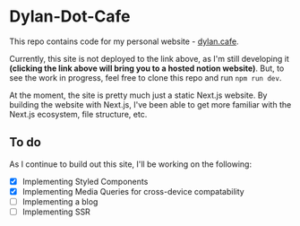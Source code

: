 # Dylan-Dot-Cafe
This repo contains code for my personal website - [dylan.cafe](https://dylan.cafe).

Currently, this site is not deployed to the link above, as I'm still developing it __(clicking the link above will bring you to a hosted notion website)__. But, to see the work in progress, feel free to clone this repo and run `npm run dev`.

At the moment, the site is pretty much just a static Next.js website. By building the website with Next.js, I've been able to get more familiar with the Next.js ecosystem, file structure, etc.

## To do
As I continue to build out this site, I'll be working on the following:
- [X] Implementing Styled Components
- [X] Implementing Media Queries for cross-device compatability
- [ ] Implementing a blog
- [ ] Implementing SSR